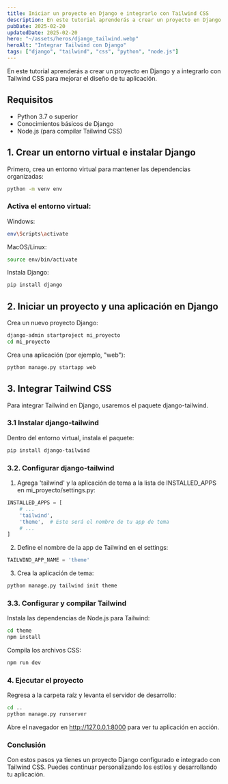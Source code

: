 ```yaml
---
title: Iniciar un proyecto en Django e integrarlo con Tailwind CSS
description: En este tutorial aprenderás a crear un proyecto en Django y a integrarlo con Tailwind CSS para mejorar el diseño de tu aplicación.
pubDate: 2025-02-20
updatedDate: 2025-02-20
hero: "~/assets/heros/django_tailwind.webp"
heroAlt: "Integrar Tailwind con Django"
tags: ["django", "tailwind", "css", "python", "node.js"]
---
```

En este tutorial aprenderás a crear un proyecto en Django y a integrarlo con Tailwind CSS para mejorar el diseño de tu aplicación.

## Requisitos

- Python 3.7 o superior
- Conocimientos básicos de Django
- Node.js (para compilar Tailwind CSS)

## 1. Crear un entorno virtual e instalar Django

Primero, crea un entorno virtual para mantener las dependencias organizadas:

```bash
python -m venv env
``` 

### Activa el entorno virtual:

Windows:
```bash
env\Scripts\activate
```

MacOS/Linux:
```bash
source env/bin/activate
```

Instala Django:

```bash
pip install django
```

## 2. Iniciar un proyecto y una aplicación en Django
Crea un nuevo proyecto Django:

```bash
django-admin startproject mi_proyecto
cd mi_proyecto
```

Crea una aplicación (por ejemplo, "web"):

```bash
python manage.py startapp web
```

## 3. Integrar Tailwind CSS
Para integrar Tailwind en Django, usaremos el paquete django-tailwind.

### 3.1 Instalar django-tailwind
Dentro del entorno virtual, instala el paquete:
```bash
pip install django-tailwind
```

### 3.2. Configurar django-tailwind
1. Agrega 'tailwind' y la aplicación de tema a la lista de INSTALLED_APPS en mi_proyecto/settings.py:
```python
INSTALLED_APPS = [
    # ...
    'tailwind',
    'theme',  # Este será el nombre de tu app de tema
    # ...
]
```

2. Define el nombre de la app de Tailwind en el settings:
```python
TAILWIND_APP_NAME = 'theme'
```

3. Crea la aplicación de tema:
```python
python manage.py tailwind init theme
```

### 3.3. Configurar y compilar Tailwind
Instala las dependencias de Node.js para Tailwind:
```bash
cd theme
npm install
```

Compila los archivos CSS:
```bash
npm run dev
```

### 4. Ejecutar el proyecto
Regresa a la carpeta raíz y levanta el servidor de desarrollo:
```bash
cd ..
python manage.py runserver
```

Abre el navegador en http://127.0.0.1:8000 para ver tu aplicación en acción.

### Conclusión
Con estos pasos ya tienes un proyecto Django configurado e integrado con Tailwind CSS. Puedes continuar personalizando los estilos y desarrollando tu aplicación.